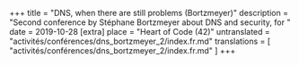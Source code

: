 +++
title = "DNS, when there are still problems (Bortzmeyer)"
description = "Second conference by Stéphane Bortzmeyer about DNS and security, for "
date = 2019-10-28
[extra]
place = "Heart of Code (42)"
untranslated = "activités/conférences/dns_bortzmeyer_2/index.fr.md"
translations = [
    "activités/conférences/dns_bortzmeyer_2/index.fr.md"
]
+++

